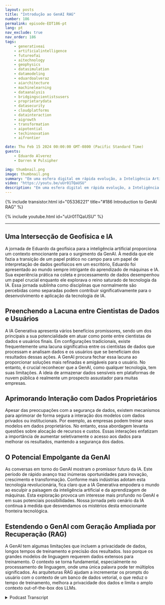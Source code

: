 ```yaml
---
layout: posts
title: "Introdução ao GenAI RAG"
number: 186
permalink: episode-EDT186-pt
lang: pt
nav_exclude: true
nav_order: 186
tags:
    - generativeai
    - artificialintelligence
    - futureofai
    - aitechnology
    - geophysics
    - datasimulation
    - datamodeling
    - eduardoalveraz
    - aiarchitecture
    - machinelearning
    - dataanalysis
    - bridgingscientistsusers
    - proprietarydata
    - datasecurity
    - cloudplatforms
    - datainteraction
    - aigrowth
    - transformation
    - aipotential
    - techinnovation
    - aifrontier

date: Thu Feb 15 2024 00:00:00 GMT-0800 (Pacific Standard Time)
guests:
    - Eduardo Alverez
    - Darren W Pulsipher

img: thumbnail.png
image: thumbnail.png
summary: "Em uma esfera digital em rápida evolução, a Inteligência Artificial Generativa (GenAI) está capturando a atenção dos amantes de tecnologia em todo o mundo. Considerada o futuro da tecnologia de IA, a GenAI está ampliando fronteiras com seu potencial para simulações precisas e modelagem de dados. Uma figura proeminente nesta área, Eduardo Alveraz, um Arquiteto de Soluções de IA na Intel e ex-geofísico, possui conhecimentos valiosos neste fascinante mundo da GenAI."
video: "https://youtu.be/uUr01TQaUSU"
description: "Em uma esfera digital em rápida evolução, a Inteligência Artificial Generativa (GenAI) está capturando a atenção dos amantes de tecnologia em todo o mundo. Considerada o futuro da tecnologia de IA, a GenAI está ampliando fronteiras com seu potencial para simulações precisas e modelagem de dados. Uma figura proeminente nesta área, Eduardo Alveraz, um Arquiteto de Soluções de IA na Intel e ex-geofísico, possui conhecimentos valiosos neste fascinante mundo da GenAI."
---
```


<div>
{% include transistor.html id="05336221" title="#186 Introduction to GenAI RAG" %}

{% include youtube.html id="uUr01TQaUSU" %}
</div>

---

## Uma Intersecção de Geofísica e IA

A jornada de Eduardo da geofísica para a inteligência artificial proporciona um contexto emocionante para o surgimento da GenAI. À medida que ele fazia a transição de um papel prático no campo para um papel de interpretação de dados geofísicos em um escritório, Eduardo foi apresentado ao mundo sempre intrigante do aprendizado de máquinas e IA. Sua experiência prática na coleta e processamento de dados desempenhou um papel crucial enquanto ele explorava o reino saturado de tecnologia da IA. Essa jornada sublinha como disciplinas que normalmente são percebidas como separadas podem contribuir significativamente para o desenvolvimento e aplicação da tecnologia de IA.

## Preenchendo a Lacuna entre Cientistas de Dados e Usuários

A IA Generativa apresenta vários benefícios promissores, sendo um dos principais a sua potencialidade em atuar como ponte entre cientistas de dados e usuários finais. Em configurações tradicionais, existe frequentemente uma lacuna significativa entre os cientistas de dados que processam e analisam dados e os usuários que se beneficiam dos resultados dessas ações. A GenAI procura fechar essa lacuna ao proporcionar soluções mais refinadas e amigáveis para o usuário. No entanto, é crucial reconhecer que a GenAI, como qualquer tecnologia, tem suas limitações. A ideia de armazenar dados sensíveis em plataformas de nuvem pública é realmente um prospecto assustador para muitas empresas.

## Aprimorando Interação com Dados Proprietários

Apesar das preocupações com a segurança de dados, existem mecanismos para aprimorar de forma segura a interação dos modelos com dados privados ou institucionais. Por exemplo, as empresas podem treinar seus modelos em dados proprietários. No entanto, essa abordagem levanta questões sobre alocação de recursos e custos. Essas interações enfatizam a importância de aumentar seletivamente o acesso aos dados para melhorar os resultados, mantendo a segurança dos dados.

## O Potencial Empolgante da GenAI

As conversas em torno do GenAI mostram o promissor futuro da IA. Este período de rápido avanço traz inúmeras oportunidades para inovação, crescimento e transformação. Conforme mais indústrias adotam esta tecnologia revolucionária, fica claro que a IA Generativa empodera o mundo ao esculpir a paisagem da inteligência artificial e da aprendizagem de máquinas. Esta exploração provoca um interesse mais profundo no GenAI e em suas potenciais possibilidades. Nossa jornada pelo cenário da IA continua à medida que desvendamos os mistérios desta emocionante fronteira tecnológica.


## Estendendo o GenAI com Geração Ampliada por Recuperação (RAG)

A GenAI tem algumas limitações que incluem a privacidade de dados, longos tempos de treinamento e precisão dos resultados. Isso porque os grandes modelos de linguagem requerem dados extensos para treinamento. O contexto se torna fundamental, especialmente no processamento de linguagem, onde uma única palavra pode ter múltiplos significados. As arquiteturas RAG ajudam a incrementar os prompts do usuário com o contexto de um banco de dados vetorial, o que reduz o tempo de treinamento, melhora a privacidade dos dados e limita o amplo contexto out-of-the-box dos LLMs.



<details>
<summary> Podcast Transcript </summary>

<p></p>

</details>

